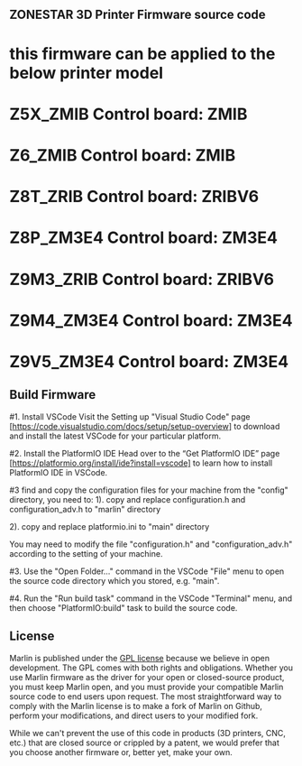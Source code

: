 ## ZONESTAR 3D Printer Firmware source code
# this firmware can be applied to the below printer model
# Z5X_ZMIB		Control board: ZMIB
# Z6_ZMIB			Control board: ZMIB
# Z8T_ZRIB  	Control board: ZRIBV6
# Z8P_ZM3E4 	Control board: ZM3E4
# Z9M3_ZRIB 	Control board: ZRIBV6
# Z9M4_ZM3E4 	Control board: ZM3E4
# Z9V5_ZM3E4 	Control board: ZM3E4


## Build Firmware
#1. Install VSCode
Visit the Setting up "Visual Studio Code" page [https://code.visualstudio.com/docs/setup/setup-overview] to download and install the latest VSCode for your particular platform.

#2. Install the PlatformIO IDE
Head over to the “Get PlatformIO IDE” page [https://platformio.org/install/ide?install=vscode]  to learn how to install PlatformIO IDE in VSCode.

#3 find and copy the configuration files for your machine from the "config" directory, you need to:
1). copy and replace configuration.h and configuration_adv.h to "marlin" directory

2). copy and replace platformio.ini to "main" directory

You may need to modify the file "configuration.h" and "configuration_adv.h" according to the setting of your machine.


#3. Use the "Open Folder…" command in the VSCode "File" menu to open the source code directory which you stored, e.g. "main".

#4. Run the "Run build task" command in the VSCode "Terminal" menu, and then choose "PlatformIO:build" task to build the source code.


## License

Marlin is published under the [GPL license](/LICENSE) because we believe in open development. The GPL comes with both rights and obligations. Whether you use Marlin firmware as the driver for your open or closed-source product, you must keep Marlin open, and you must provide your compatible Marlin source code to end users upon request. The most straightforward way to comply with the Marlin license is to make a fork of Marlin on Github, perform your modifications, and direct users to your modified fork.

While we can't prevent the use of this code in products (3D printers, CNC, etc.) that are closed source or crippled by a patent, we would prefer that you choose another firmware or, better yet, make your own.
